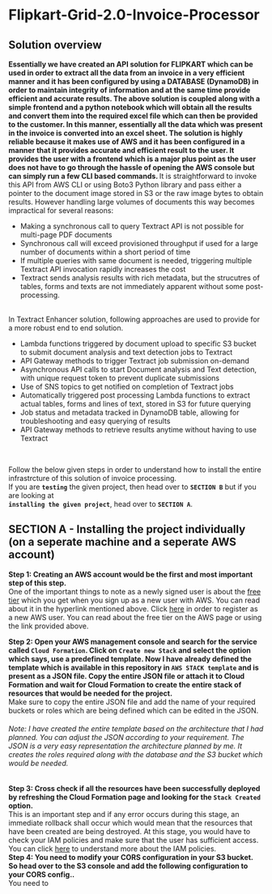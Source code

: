 # Flipkart-Grid-2.0-Invoice-Processor
## Solution overview
<strong> Essentially we have created an API solution for FLIPKART which can be used in order to extract all the data from an invoice in a very efficient manner and it has been configured by using a DATABASE (DynamoDB) in order to maintain integrity of information and at the same time provide efficient and accurate results. The above solution is coupled along with a simple frontend and a python notebook which will obtain all the results and convert them into the required excel file which can then be provided to the customer. In this manner, essentially all the data which was present in the invoice is converted into an excel sheet. The solution is highly reliable because it makes use of AWS and it has been configured in a manner that it provides accurate and efficient result to the user. It provides the user with a frontend which is a major plus point as the user does not have to go through the hassle of opening the AWS console but can simply run a few CLI based commands. </strong>It is straightforward to invoke this API from AWS CLI or using Boto3 Python library and pass either a pointer to the document image stored in S3 or the raw image bytes to obtain results. However handling large volumes of documents this way becomes impractical for several reasons:<br>
<ul>
  <li>Making a synchronous call to query Textract API is not possible for multi-page PDF documents</li>
  <li>Synchronous call will exceed provisioned throughput if used for a large number of documents within a short period of time</li>
  <li>If multiple queries with same document is needed, triggering multiple Textract API invocation rapidly increases the cost</li>
  <li>Textract sends analysis results with rich metadata, but the strucutres of tables, forms and texts are not immediately apparent without some post-processing.</li>
</ul><br>
In Textract Enhancer solution, following approaches are used to provide for a more robust end to end solution.<br>
<ul>
  <li>Lambda functions triggered by document upload to specific S3 bucket to submit document analysis and text detection jobs to Textract</li>
  <li>API Gateway methods to trigger Textract job submission on-demand</li>
  <li>Asynchronous API calls to start Document analysis and Text detection, with unique request token to prevent duplicate submissions</li>
  <li>Use of SNS topics to get notified on completion of Textract jobs</li>
  <li>Automatically triggered post processing Lambda functions to extract actual tables, forms and lines of text, stored in S3 for future querying</li>
  <li>Job status and metadata tracked in DynamoDB table, allowing for troubleshooting and easy querying of results</li>
  <li>API Gateway methods to retrieve results anytime without having to use Textract</li>
</ul><br>
 </div>
  
Follow the below given steps in order to understand how to install the entire infrastrcture of this solution of invoice processing.<br>
If you are <strong>`testing`</strong> the given project, then head over to <strong>`SECTION B`</strong> but if you are looking at<br>
<strong>`installing the given project`</strong>, head over to <strong>`SECTION A`</strong>.<br>
## SECTION A - Installing the project individually (on a seperate machine and a seperate AWS account)<br>
<strong> Step 1: Creating an AWS account would be the first and most important step of this step.</strong><br>
One of the important things to note as a newly signed user is about the <a href="https://aws.amazon.com/free">free tier</a> which you get when you sign up as a new user with AWS. You can read about it in the hyperlink mentioned above. Click <a href="https://aws.amazon.com/aispl/registration-confirmation">here</a> in order to register as a new AWS user. You can read about the free tier on the AWS page or using the link provided above.<br>

<strong> Step 2: Open your AWS management console and search for the service called `Cloud Formation`. Click on `Create new Stack` and select the option which says, use a   predefined template. Now I have already defined the template which is available in this repository in `AWS STACK template` and is present as a JSON file. Copy the entire JSON file or attach it to Cloud Formation and wait for Cloud Formation to create the entire stack of resources that would be needed for the project.</strong><br>
Make sure to copy the entire JSON file and add the name of your required buckets or roles which are being defined which can be edited in the JSON.<br> 
###### Note: I have created the entire template based on the architecture that I had planned. You can adjust the JSON according to your requirement. The JSON is a very easy representation the architecture planned by me. It creates the roles required along with the database and the S3 bucket which would be needed. 
<strong> Step 3: Cross check if all the resources have been successfully deployed by refreshing the Cloud Formation page and looking for the `Stack Created` option.</strong><br>
This is an important step and if any error occurs during this stage, an immediate rollback shall occur which would mean that the resources that have been created are being destroyed. At this stage, you would have to check your IAM policies and make sure that the user has sufficient access. You can click <a href="https://aws.amazon.com/iam/">here</a> to understand more about the IAM policies.<br>
<strong> Step 4: You need to modify your CORS configuration in your S3 bucket. So head over to the S3 console and add the following configuration to your CORS config..</strong><br>
You need to 
